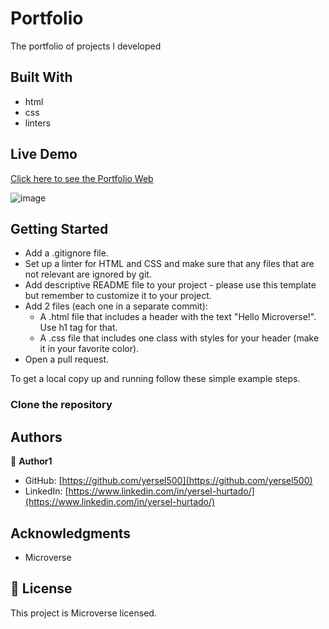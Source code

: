 # Portfolio
The portfolio of projects I developed

## Built With

- html
- css
- linters

## Live Demo

[Click here to see the Portfolio Web](https://yersel500.github.io/portfolio/)

![image](https://image.prntscr.com/image/IvIMLGxiTb-1A_AwANB3kQ.png)


## Getting Started

- Add a .gitignore file.
- Set up a linter for HTML and CSS and make sure that any files that are not relevant are ignored by git.
- Add descriptive README file to your project - please use this template but remember to customize it to your project.
- Add 2 files (each one in a separate commit):
    - A .html file that includes a header with the text "Hello Microverse!". Use h1 tag for that.
    - A .css file that includes one class with styles for your header (make it in your favorite color).
- Open a pull request.


To get a local copy up and running follow these simple example steps.

### Clone the repository

## Authors

👤 **Author1**

- GitHub: [https://github.com/yersel500](https://github.com/yersel500)
- LinkedIn: [https://www.linkedin.com/in/yersel-hurtado/](https://www.linkedin.com/in/yersel-hurtado/)


## Acknowledgments

- Microverse


## 📝 License

This project is Microverse licensed.